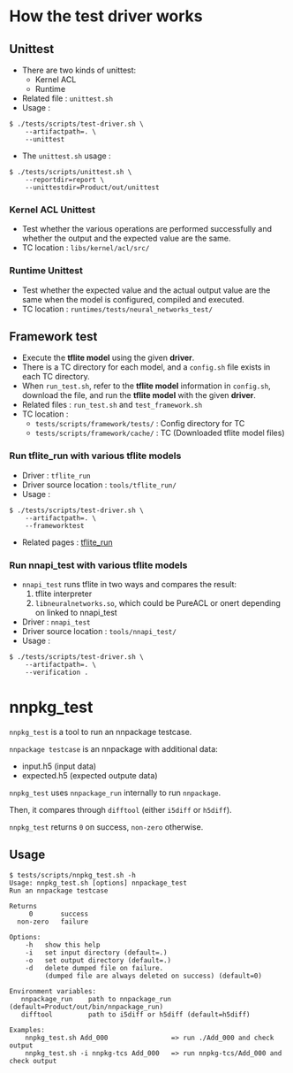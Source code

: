 # How the test driver works

## Unittest
- There are two kinds of unittest:
    - Kernel ACL
    - Runtime
- Related file : `unittest.sh`
- Usage :
```
$ ./tests/scripts/test-driver.sh \
    --artifactpath=. \
    --unittest
```
- The `unittest.sh` usage :

```
$ ./tests/scripts/unittest.sh \
    --reportdir=report \
    --unittestdir=Product/out/unittest
```

### Kernel ACL Unittest
- Test whether the various operations are performed successfully and whether the output and the expected value are the same.
- TC location : `libs/kernel/acl/src/`

### Runtime Unittest
- Test whether the expected value and the actual output value are the same when the model is configured, compiled and executed.
- TC location : `runtimes/tests/neural_networks_test/`

## Framework test
- Execute the **tflite model** using the given **driver**.
- There is a TC directory for each model, and a `config.sh` file exists in each TC directory.
- When `run_test.sh`, refer to the **tflite model** information in `config.sh`, download the file, and run the **tflite model** with the given **driver**.
- Related files : `run_test.sh` and `test_framework.sh`
- TC location :
    - `tests/scripts/framework/tests/` : Config directory for TC
    - `tests/scripts/framework/cache/` : TC (Downloaded tflite model files)

### Run tflite_run with various tflite models
- Driver : `tflite_run`
- Driver source location : `tools/tflite_run/`
- Usage :
```
$ ./tests/scripts/test-driver.sh \
    --artifactpath=. \
    --frameworktest
```
- Related pages : [tflite_run](https://github.sec.samsung.net/STAR/nnfw/tree/master/tools/tflite_run)

### Run nnapi_test with various tflite models
- `nnapi_test` runs tflite in two ways and compares the result:
    1. tflite interpreter
    2. `libneuralnetworks.so`, which could be PureACL or onert depending on linked to nnapi_test
- Driver : `nnapi_test`
- Driver source location : `tools/nnapi_test/`
- Usage :
```
$ ./tests/scripts/test-driver.sh \
    --artifactpath=. \
    --verification .
```


# nnpkg_test

`nnpkg_test` is a tool to run an nnpackage testcase.

`nnpackage testcase` is an nnpackage with additional data:

- input.h5 (input data)
- expected.h5 (expected outpute data)

`nnpkg_test` uses `nnpackage_run` internally to run `nnpackage`.

Then, it compares through `difftool` (either `i5diff` or `h5diff`).

`nnpkg_test` returns `0` on success, `non-zero` otherwise.

## Usage

```
$ tests/scripts/nnpkg_test.sh -h
Usage: nnpkg_test.sh [options] nnpackage_test
Run an nnpackage testcase

Returns
     0       success
  non-zero   failure

Options:
    -h   show this help
    -i   set input directory (default=.)
    -o   set output directory (default=.)
    -d   delete dumped file on failure.
         (dumped file are always deleted on success) (default=0)

Environment variables:
   nnpackage_run    path to nnpackage_run (default=Product/out/bin/nnpackage_run)
   difftool         path to i5diff or h5diff (default=h5diff)

Examples:
    nnpkg_test.sh Add_000                => run ./Add_000 and check output
    nnpkg_test.sh -i nnpkg-tcs Add_000   => run nnpkg-tcs/Add_000 and check output

```
